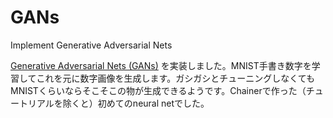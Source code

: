 # GANs
Implement Generative Adversarial Nets

[Generative Adversarial Nets (GANs)](https://papers.nips.cc/paper/5423-generative-adversarial-nets.pdf) を実装しました。MNIST手書き数字を学習してこれを元に数字画像を生成します。ガシガシとチューニングしなくてもMNISTくらいならそこそこの物が生成できるようです。Chainerで作った（チュートリアルを除くと）初めてのneural netでした。

